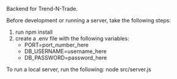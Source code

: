 Backend for Trend-N-Trade.

Before development or running a server, take the following steps:
1. run npm install
2. create a .env file with the following variables:
    - PORT=port_number_here
    - DB_USERNAME=username_here
    - DB_PASSWORD=password_here

To run a local server, run the following: node src/server.js
